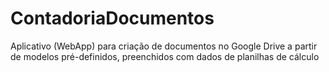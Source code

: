 # ContadoriaDocumentos
Aplicativo (WebApp) para criação de documentos no Google Drive a partir de modelos pré-definidos, preenchidos com dados de planilhas de cálculo
